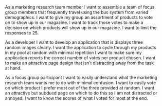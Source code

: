 As a marketing research team member I want to assemble a team of focus group members that frequently travel using the bus system from varied demographics. I want to give my group an assortment of products to vote on to show up in our magazine. I want to track those votes to make a decision on which products will show up in our magazine. I want to limit the responses to 25.

As a developer I want to develop an application that is displays three random images clearly. I want the application to cycle through my products in my pool at random with minimal repetition I want to make sure my application reports the correct number of votes per product chosen. I want to make an attractive page design that isn't distracting away from the task at hand.

As a focus group participant I want to easily understand what the marketing research team wants me to do with minimal confusion. I want to easily vote on which product I prefer most out of the three provided at random. I want an attractive but subdued page on which to do this so I am not distracted or annoyed. I want to know the scores of what I voted for most at the end.
